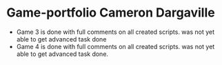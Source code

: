 # Game-portfolio Cameron Dargaville



- Game 3 is done with full comments on all created scripts. was not yet able to get advanced task done
- Game 4 is done with full comments on all created scripts. was not yet able to get advanced task done.